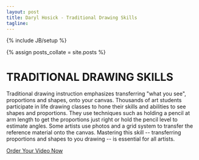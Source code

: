 ```yaml
---
layout: post
title: Daryl Hosick - Traditional Drawing Skills
tagline: 
---
```

{% include JB/setup %}

{% assign posts_collate = site.posts %}

# TRADITIONAL DRAWING SKILLS

Traditional drawing instruction emphasizes transferring "what you see", proportions and shapes, onto your canvas. Thousands of art students participate in life drawing classes to hone their skills and abilities to see shapes and proportions. They use techniques such as holding a pencil at arm length to get the proportions just right or hold the pencil level to estimate angles. Some artists use photos and a grid system to transfer the reference material onto the canvas. Mastering this skill -- transferring proportions and shapes to you drawing -- is essential for all artists.

<div class="signup-divider pagination-centered">
  <a class="btn btn-large btn-primary" href="/signup.html">Order Your Video Now</a>
</div>
